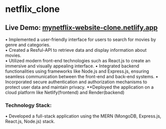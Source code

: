 # netflix_clone

## Live Demo: [mynetflix-website-clone.netlify.app](https://mynetflix-website-clone.netlify.app/)

• Implemented a user-friendly interface for users to search for movies by genre and categories.</br>
• Created a Resful-API to retrieve data and display information about movies.</br>
• Utilized modern front-end technologies such as React.js to create an immersive and visually appealing interface.
• Integrated backend functionalities using frameworks like Node.js and Express.js, ensuring seamless communication between the front-end and back-end systems.
• Incorporated secure authentication and authorization mechanisms to protect user data and maintain privacy.
**Deployed the application on a cloud platform like Netlify(frontend) and Render(backend) 
### Technology Stack:
• Developed a full-stack application using the MERN (MongoDB, Express.js, React.js, Node.js) stack.
